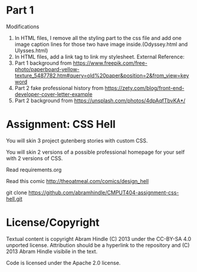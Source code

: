 Part 1
====================
Modifications
1. In HTML files, I remove all the styling part to the css file and add one image caption lines for those two have image inside.(Odyssey.html and Ulysses.html)
2. In HTML files, add a link tag to link my stylesheet.
External Reference:
1. Part 1 background from https://www.freepik.com/free-photo/paperboard-yellow-texture_5487782.htm#query=old%20paper&position=2&from_view=keyword
2. Part 2 fake professional history from https://zety.com/blog/front-end-developer-cover-letter-example
3. Part 2 background from https://unsplash.com/photos/4dpAqfTbvKA*/

Assignment: CSS Hell
====================

You will skin 3 project gutenberg stories with custom CSS.

You will skin 2 versions of a possible professional homepage for your
self with 2 versions of CSS.

Read requirements.org

Read this comic http://theoatmeal.com/comics/design_hell

git clone https://github.com/abramhindle/CMPUT404-assignment-css-hell.git

License/Copyright
=================

Textual content is copyright Abram Hindle (C) 2013 under the CC-BY-SA
4.0 unported license. Attribution should be a hyperlink to the
repository and (C) 2013 Abram Hindle visibile in the text.

Code is licensed under the Apache 2.0 license.


